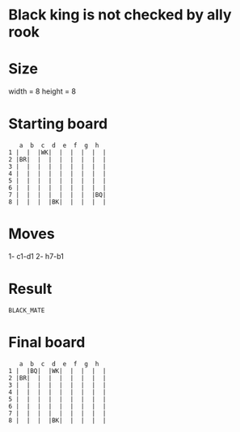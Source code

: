 # Black king is not checked by ally rook

# Size
width = 8
height = 8

# Starting board
```
   a  b  c  d  e  f  g  h
1 |  |  |WK|  |  |  |  |  |
2 |BR|  |  |  |  |  |  |  |
3 |  |  |  |  |  |  |  |  |
4 |  |  |  |  |  |  |  |  |
5 |  |  |  |  |  |  |  |  |
6 |  |  |  |  |  |  |  |  |
7 |  |  |  |  |  |  |  |BQ|
8 |  |  |  |BK|  |  |  |  |
```
# Moves
1- c1-d1
2- h7-b1



# Result
`BLACK_MATE`

# Final board
```
   a  b  c  d  e  f  g  h
1 |  |BQ|  |WK|  |  |  |  |
2 |BR|  |  |  |  |  |  |  |
3 |  |  |  |  |  |  |  |  |
4 |  |  |  |  |  |  |  |  |
5 |  |  |  |  |  |  |  |  |
6 |  |  |  |  |  |  |  |  |
7 |  |  |  |  |  |  |  |  |
8 |  |  |  |BK|  |  |  |  |
```
